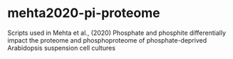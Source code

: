 # mehta2020-pi-proteome
Scripts used in Mehta et al., (2020) Phosphate and phosphite differentially impact the proteome and phosphoproteome of phosphate-deprived Arabidopsis suspension cell cultures
